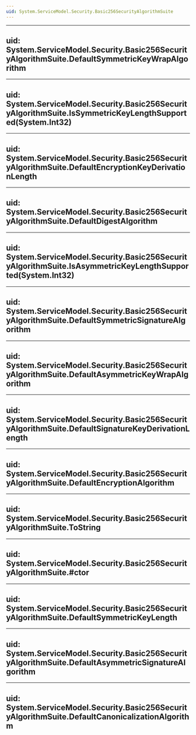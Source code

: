 ```yaml
---
uid: System.ServiceModel.Security.Basic256SecurityAlgorithmSuite
---
```


---
uid: System.ServiceModel.Security.Basic256SecurityAlgorithmSuite.DefaultSymmetricKeyWrapAlgorithm
---

---
uid: System.ServiceModel.Security.Basic256SecurityAlgorithmSuite.IsSymmetricKeyLengthSupported(System.Int32)
---

---
uid: System.ServiceModel.Security.Basic256SecurityAlgorithmSuite.DefaultEncryptionKeyDerivationLength
---

---
uid: System.ServiceModel.Security.Basic256SecurityAlgorithmSuite.DefaultDigestAlgorithm
---

---
uid: System.ServiceModel.Security.Basic256SecurityAlgorithmSuite.IsAsymmetricKeyLengthSupported(System.Int32)
---

---
uid: System.ServiceModel.Security.Basic256SecurityAlgorithmSuite.DefaultSymmetricSignatureAlgorithm
---

---
uid: System.ServiceModel.Security.Basic256SecurityAlgorithmSuite.DefaultAsymmetricKeyWrapAlgorithm
---

---
uid: System.ServiceModel.Security.Basic256SecurityAlgorithmSuite.DefaultSignatureKeyDerivationLength
---

---
uid: System.ServiceModel.Security.Basic256SecurityAlgorithmSuite.DefaultEncryptionAlgorithm
---

---
uid: System.ServiceModel.Security.Basic256SecurityAlgorithmSuite.ToString
---

---
uid: System.ServiceModel.Security.Basic256SecurityAlgorithmSuite.#ctor
---

---
uid: System.ServiceModel.Security.Basic256SecurityAlgorithmSuite.DefaultSymmetricKeyLength
---

---
uid: System.ServiceModel.Security.Basic256SecurityAlgorithmSuite.DefaultAsymmetricSignatureAlgorithm
---

---
uid: System.ServiceModel.Security.Basic256SecurityAlgorithmSuite.DefaultCanonicalizationAlgorithm
---
